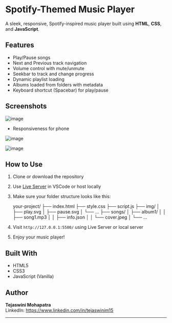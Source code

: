 # Spotify-Themed Music Player

A sleek, responsive, Spotify-inspired music player built using **HTML**, **CSS**, and **JavaScript**.

## Features

- Play/Pause songs
- Next and Previous track navigation
- Volume control with mute/unmute
- Seekbar to track and change progress
- Dynamic playlist loading
- Albums loaded from folders with metadata
- Keyboard shortcut (Spacebar) for play/pause

## Screenshots
![image](https://github.com/user-attachments/assets/588db503-586c-4a67-9c08-125b7320a00e)

- Responsiveness for phone 

![image](https://github.com/user-attachments/assets/6ac74e59-6425-4e87-979a-5a83e5a1d057)

![image](https://github.com/user-attachments/assets/f65a6c03-61a5-4954-b19a-1f796ae5b703)


## How to Use

1. Clone or download the repository
2. Use [Live Server](https://marketplace.visualstudio.com/items?itemName=ritwickdey.LiveServer) in VSCode or host locally
3. Make sure your folder structure looks like this:

   your-project/
├── index.html
├── style.css
├── script.js
├── img/
│ ├── play.svg
│ ├── pause.svg
│ └── ...
├── songs/
│ ├── album1/
│ │ ├── song1.mp3
│ │ ├── info.json
│ │ └── cover.jpeg
│ └── ...


4. Visit `http://127.0.0.1:5500/` using Live Server or local server
5. Enjoy your music player!

## Built With

- HTML5
- CSS3
- JavaScript (Vanilla)

## Author

**Tejaswini Mohapatra**  
LinkedIn:  https://www.linkedin.com/in/tejaswinim15 

---


